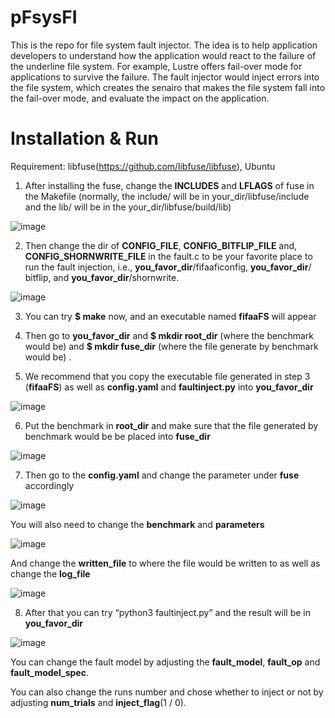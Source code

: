 # pFsysFI


This is the repo for file system fault injector. The idea is to help application developers to understand how the application would react to the failure of the underline file system. For example, Lustre offers fail-over mode for applications to survive the failure. The fault injector would inject errors into the file system, which creates the senairo that makes the file system fall into the fail-over mode, and evaluate the impact on the application.

# Installation & Run
Requirement: libfuse(https://github.com/libfuse/libfuse), Ubuntu

1. After installing the fuse, change the **INCLUDES** and **LFLAGS** of fuse in the Makefile (normally, the include/ will be in your_dir/libfuse/include and the lib/ will be in the your_dir/libfuse/build/lib)

![image](https://user-images.githubusercontent.com/37393451/129422835-c1ce9014-0c8c-43bc-afc1-1700a96461e2.png)

2. Then change the dir of **CONFIG_FILE**, **CONFIG_BITFLIP_FILE** and, **CONFIG_SHORNWRITE_FILE** in the fault.c to be your favorite place to run the fault injection, i.e., **you_favor_dir**/fifaaficonfig, **you_favor_dir**/ bitflip, and **you_favor_dir**/shornwrite.

![image](https://user-images.githubusercontent.com/37393451/129422844-97d1653c-5cd8-427f-a29a-902585993b58.png)

3. You can try **$ make** now, and an executable named **fifaaFS** will appear

4. Then go to **you_favor_dir** and **$ mkdir root_dir** (where the benchmark would be) and **$ mkdir fuse_dir** (where the file generate by benchmark would be) .

5. We recommend that you copy the executable file generated in step 3 (**fifaaFS**) as well as **config.yaml** and **faultinject.py** into **you_favor_dir**

![image](https://user-images.githubusercontent.com/37393451/129422863-f4d8ddbe-c1ce-4f91-afa6-dbaa5b051773.png)

6. Put the benchmark in **root_dir** and make sure that the file generated by benchmark would be be placed into **fuse_dir**

![image](https://user-images.githubusercontent.com/37393451/129429435-3bbb801b-0944-4faa-b8f6-2d04f10012cc.png)

7. Then go to the **config.yaml** and change the parameter under **fuse** accordingly 

![image](https://user-images.githubusercontent.com/37393451/129429441-4475a3f9-eadc-4fda-83ae-0040e0c2bf6b.png)

You will also need to change the **benchmark** and **parameters** 

![image](https://user-images.githubusercontent.com/37393451/129429455-07eb25f4-a2a3-4a2c-93d7-8e4eeddf85db.png)

And change the **written_file** to where the file would be written to as well as change the **log_file**

![image](https://user-images.githubusercontent.com/37393451/129429474-abbbe48b-54aa-43c4-a84a-46ac93c075b6.png)

8. After that you can try “python3 faultinject.py” and the result will be in **you_favor_dir**

![image](https://user-images.githubusercontent.com/37393451/129429481-5130c7c6-adbf-4932-aac6-606be50e7de1.png)

You can change the fault model by adjusting the **fault_model**, **fault_op** and **fault_model_spec**.

You can also change the runs number and chose whether to inject or not by adjusting **num_trials** and **inject_flag**(1 / 0).

